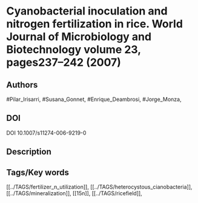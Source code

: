 # Cyanobacterial inoculation and nitrogen fertilization in rice. World Journal of Microbiology and Biotechnology volume 23, pages237–242 (2007)
## Authors
#Pilar_Irisarri, #Susana_Gonnet, #Enrique_Deambrosi, #Jorge_Monza, 
## DOI
 DOI 10.1007/s11274-006-9219-0
## Description

## Tags/Key words
[[../TAGS/fertilizer_n_utilization]], [[../TAGS/heterocystous_cianobacteria]], [[../TAGS/mineralization]], [[15n]], [[../TAGS/ricefield]], 